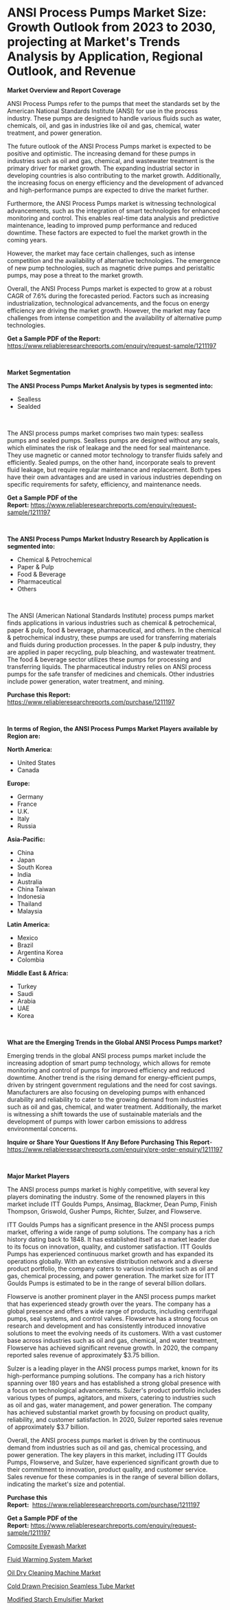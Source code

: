 <p><h1>ANSI Process Pumps Market Size: Growth Outlook from 2023 to 2030, projecting at Market's Trends Analysis by Application, Regional Outlook, and Revenue</h1></p><p><strong>Market Overview and Report Coverage</strong></p>
<p><p>ANSI Process Pumps refer to the pumps that meet the standards set by the American National Standards Institute (ANSI) for use in the process industry. These pumps are designed to handle various fluids such as water, chemicals, oil, and gas in industries like oil and gas, chemical, water treatment, and power generation.</p><p>The future outlook of the ANSI Process Pumps market is expected to be positive and optimistic. The increasing demand for these pumps in industries such as oil and gas, chemical, and wastewater treatment is the primary driver for market growth. The expanding industrial sector in developing countries is also contributing to the market growth. Additionally, the increasing focus on energy efficiency and the development of advanced and high-performance pumps are expected to drive the market further.</p><p>Furthermore, the ANSI Process Pumps market is witnessing technological advancements, such as the integration of smart technologies for enhanced monitoring and control. This enables real-time data analysis and predictive maintenance, leading to improved pump performance and reduced downtime. These factors are expected to fuel the market growth in the coming years.</p><p>However, the market may face certain challenges, such as intense competition and the availability of alternative technologies. The emergence of new pump technologies, such as magnetic drive pumps and peristaltic pumps, may pose a threat to the market growth.</p><p>Overall, the ANSI Process Pumps market is expected to grow at a robust CAGR of 7.6% during the forecasted period. Factors such as increasing industrialization, technological advancements, and the focus on energy efficiency are driving the market growth. However, the market may face challenges from intense competition and the availability of alternative pump technologies.</p></p>
<p><strong>Get a Sample PDF of the Report:</strong> <a href="https://www.reliableresearchreports.com/enquiry/request-sample/1211197">https://www.reliableresearchreports.com/enquiry/request-sample/1211197</a></p>
<p>&nbsp;</p>
<p><strong>Market Segmentation</strong></p>
<p><strong>The ANSI Process Pumps Market Analysis by types is segmented into:</strong></p>
<p><ul><li>Sealless</li><li>Sealded</li></ul></p>
<p>&nbsp;</p>
<p><p>The ANSI process pumps market comprises two main types: sealless pumps and sealed pumps. Sealless pumps are designed without any seals, which eliminates the risk of leakage and the need for seal maintenance. They use magnetic or canned motor technology to transfer fluids safely and efficiently. Sealed pumps, on the other hand, incorporate seals to prevent fluid leakage, but require regular maintenance and replacement. Both types have their own advantages and are used in various industries depending on specific requirements for safety, efficiency, and maintenance needs.</p></p>
<p><strong>Get a Sample PDF of the Report:</strong>&nbsp;<a href="https://www.reliableresearchreports.com/enquiry/request-sample/1211197">https://www.reliableresearchreports.com/enquiry/request-sample/1211197</a></p>
<p>&nbsp;</p>
<p><strong>The ANSI Process Pumps Market Industry Research by Application is segmented into:</strong></p>
<p><ul><li>Chemical & Petrochemical</li><li>Paper & Pulp</li><li>Food & Beverage</li><li>Pharmaceutical</li><li>Others</li></ul></p>
<p>&nbsp;</p>
<p><p>The ANSI (American National Standards Institute) process pumps market finds applications in various industries such as chemical & petrochemical, paper & pulp, food & beverage, pharmaceutical, and others. In the chemical & petrochemical industry, these pumps are used for transferring materials and fluids during production processes. In the paper & pulp industry, they are applied in paper recycling, pulp bleaching, and wastewater treatment. The food & beverage sector utilizes these pumps for processing and transferring liquids. The pharmaceutical industry relies on ANSI process pumps for the safe transfer of medicines and chemicals. Other industries include power generation, water treatment, and mining.</p></p>
<p><strong>Purchase this Report:</strong>&nbsp; <a href="https://www.reliableresearchreports.com/purchase/1211197">https://www.reliableresearchreports.com/purchase/1211197</a></p>
<p>&nbsp;</p>
<p><strong>In terms of Region, the ANSI Process Pumps Market Players available by Region are:</strong></p>
<p>
    <p> <strong> North America: </strong>
        <ul>
            <li>United States</li>
            <li>Canada</li>
        </ul>
        </p> 
    <p> <strong> Europe: </strong>
        <ul>
            <li>Germany</li>
            <li>France</li>
            <li>U.K.</li>
            <li>Italy</li>
            <li>Russia</li>
        </ul>
        </p> 
    <p> <strong> Asia-Pacific: </strong>
        <ul>
            <li>China</li>
            <li>Japan</li>
            <li>South Korea</li>
            <li>India</li>
            <li>Australia</li>
            <li>China Taiwan</li>
            <li>Indonesia</li>
            <li>Thailand</li>
            <li>Malaysia</li>
        </ul>
        </p> 
    <p> <strong> Latin America: </strong>
        <ul>
            <li>Mexico</li>
            <li>Brazil</li>
            <li>Argentina Korea</li>
            <li>Colombia</li>
        </ul>
        </p> 
    <p> <strong> Middle East & Africa: </strong>
        <ul>
            <li>Turkey</li>
            <li>Saudi</li>
            <li>Arabia</li>
            <li>UAE</li>
            <li>Korea</li>
        </ul>
    </p>
    </p>
<p>&nbsp;</p>
<p><strong>What are the Emerging Trends in the Global ANSI Process Pumps market?</strong></p>
<p><p>Emerging trends in the global ANSI process pumps market include the increasing adoption of smart pump technology, which allows for remote monitoring and control of pumps for improved efficiency and reduced downtime. Another trend is the rising demand for energy-efficient pumps, driven by stringent government regulations and the need for cost savings. Manufacturers are also focusing on developing pumps with enhanced durability and reliability to cater to the growing demand from industries such as oil and gas, chemical, and water treatment. Additionally, the market is witnessing a shift towards the use of sustainable materials and the development of pumps with lower carbon emissions to address environmental concerns.</p></p>
<p><strong>Inquire or Share Your Questions If Any Before Purchasing This Report</strong>- <a href="https://www.reliableresearchreports.com/enquiry/pre-order-enquiry/1211197">https://www.reliableresearchreports.com/enquiry/pre-order-enquiry/1211197</a></p>
<p>&nbsp;</p>
<p><strong>Major Market Players</strong></p>
<p><p>The ANSI process pumps market is highly competitive, with several key players dominating the industry. Some of the renowned players in this market include ITT Goulds Pumps, Ansimag, Blackmer, Dean Pump, Finish Thompson, Griswold, Gusher Pumps, Richter, Sulzer, and Flowserve.</p><p>ITT Goulds Pumps has a significant presence in the ANSI process pumps market, offering a wide range of pump solutions. The company has a rich history dating back to 1848. It has established itself as a market leader due to its focus on innovation, quality, and customer satisfaction. ITT Goulds Pumps has experienced continuous market growth and has expanded its operations globally. With an extensive distribution network and a diverse product portfolio, the company caters to various industries such as oil and gas, chemical processing, and power generation. The market size for ITT Goulds Pumps is estimated to be in the range of several billion dollars.</p><p>Flowserve is another prominent player in the ANSI process pumps market that has experienced steady growth over the years. The company has a global presence and offers a wide range of products, including centrifugal pumps, seal systems, and control valves. Flowserve has a strong focus on research and development and has consistently introduced innovative solutions to meet the evolving needs of its customers. With a vast customer base across industries such as oil and gas, chemical, and water treatment, Flowserve has achieved significant revenue growth. In 2020, the company reported sales revenue of approximately $3.75 billion.</p><p>Sulzer is a leading player in the ANSI process pumps market, known for its high-performance pumping solutions. The company has a rich history spanning over 180 years and has established a strong global presence with a focus on technological advancements. Sulzer's product portfolio includes various types of pumps, agitators, and mixers, catering to industries such as oil and gas, water management, and power generation. The company has achieved substantial market growth by focusing on product quality, reliability, and customer satisfaction. In 2020, Sulzer reported sales revenue of approximately $3.7 billion.</p><p>Overall, the ANSI process pumps market is driven by the continuous demand from industries such as oil and gas, chemical processing, and power generation. The key players in this market, including ITT Goulds Pumps, Flowserve, and Sulzer, have experienced significant growth due to their commitment to innovation, product quality, and customer service. Sales revenue for these companies is in the range of several billion dollars, indicating the market's size and potential.</p></p>
<p><strong>Purchase this Report:</strong>&nbsp;&nbsp;<a href="https://www.reliableresearchreports.com/purchase/1211197">https://www.reliableresearchreports.com/purchase/1211197</a></p>
<p></p>
<p><strong>Get a Sample PDF of the Report:</strong>&nbsp;<a href="https://www.reliableresearchreports.com/enquiry/request-sample/1211197">https://www.reliableresearchreports.com/enquiry/request-sample/1211197</a></p>
<p><p><a href="https://www.linkedin.com/pulse/composite-eyewash-market-share-amp-new-trends-analysis/">Composite Eyewash Market</a></p><p><a href="https://medium.com/@yjwzfixtb68151/fluid-warming-system-market-size-cagr-trends-2024-2030-89023bf9aba9">Fluid Warming System Market</a></p><p><a href="https://www.linkedin.com/pulse/oil-dry-cleaning-machine-market-research-report-unlocks/">Oil Dry Cleaning Machine Market</a></p><p><a href="https://www.linkedin.com/pulse/cold-drawn-precision-seamless-tube-market-challenges-opportunities/">Cold Drawn Precision Seamless Tube Market</a></p><p><a href="https://medium.com/@hotspotvendor/modified-starch-emulsifier-market-size-growth-forecast-2023-2030-714df5bb8d65">Modified Starch Emulsifier Market</a></p></p>